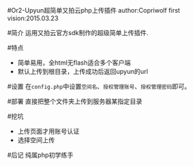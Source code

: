 #Or2-Upyun超简单又拍云php上传插件
author:Copriwolf
first vision:2015.03.23

#简介
运用又拍云官方sdk制作的超级简单上传插件.

#特点
- 简单易用，全html无flash适合多个客户端
- 默认上传到根目录，上传成功后返回upyun的url

#设置
在`config.php`中设置`空间名`、`授权管理账号`、`授权管理密码`即可。

#部署
直接把整个文件夹上传到服务器某指定目录

#挖坑
- 上传页面才用账号认证
- 选择空间上传

#后记
纯属php初学练手